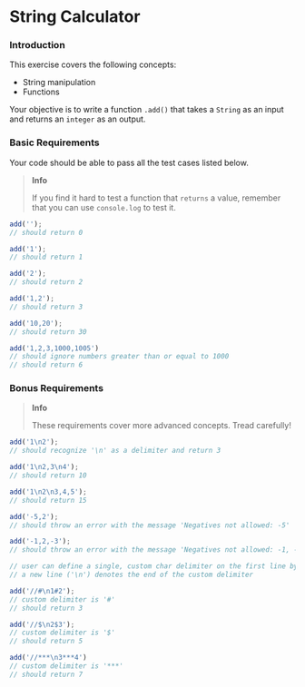 # String Calculator
### Introduction
This exercise covers the following concepts: 
- String manipulation
- Functions

Your objective is to write a function `.add()` that takes a `String` as an input and returns an `integer` as an output.

### Basic Requirements
Your code should be able to pass all the test cases listed below.

> **Info**
>
> If you find it hard to test a function that `returns` a value, remember that you can use `console.log` to test it.
 
```javascript
add('');
// should return 0
```

```javascript
add('1');
// should return 1

add('2');
// should return 2
```

```javascript
add('1,2');
// should return 3

add('10,20');
// should return 30
```

```javascript
add('1,2,3,1000,1005')
// should ignore numbers greater than or equal to 1000
// should return 6
```
### Bonus Requirements

> **Info**
>
> These requirements cover more advanced concepts. Tread carefully!

```javascript
add('1\n2');
// should recognize '\n' as a delimiter and return 3
```

```javascript
add('1\n2,3\n4');
// should return 10

add('1\n2\n3,4,5');
// should return 15
```

```javascript
add('-5,2');
// should throw an error with the message 'Negatives not allowed: -5'

add('-1,2,-3');
// should throw an error with the message 'Negatives not allowed: -1, -3'
````

```javascript
// user can define a single, custom char delimiter on the first line by using '//'
// a new line ('\n') denotes the end of the custom delimiter

add('//#\n1#2');
// custom delimiter is '#'
// should return 3

add('//$\n2$3');
// custom delimiter is '$'
// should return 5
```

```javascript
add('//***\n3***4')
// custom delimiter is '***'
// should return 7
```
